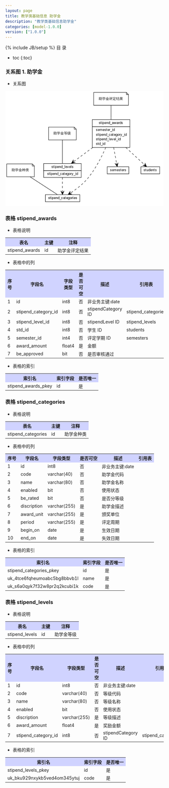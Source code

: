 ```yaml
---
layout: page
title: 教学类基础信息 助学金
description: "教学类基础信息助学金"
categories: [model-1.0.0]
version: ["1.0.0"]
---
```

{% include JB/setup %}
 目  录

* toc
{:toc}


### 关系图 1. 助学金
  * 关系图
  
![助学金](images/stipend.png)



### 表格 stipend_awards

  * 表格说明

<table class="table table-bordered table-striped table-condensed">
<tr><th style="background-color:#D0D3FF">表名</th><th style="background-color:#D0D3FF">主键</th><th style="background-color:#D0D3FF">注释</th>  </tr>
<tr><td>stipend_awards</td><td>id</td><td>助学金评定结果</td>  </tr>
</table>

  * 表格中的列

<table class="table table-bordered table-striped table-condensed">
<tr><th style="background-color:#D0D3FF">序号</th><th style="background-color:#D0D3FF">字段名</th><th style="background-color:#D0D3FF">字段类型</th><th style="background-color:#D0D3FF">是否可空</th><th style="background-color:#D0D3FF">描述</th><th style="background-color:#D0D3FF">引用表</th>  </tr>
<tr><td>1</td><td>id</td><td>int8</td><td>否</td><td>非业务主键:date</td><td></td>  </tr>
<tr><td>2</td><td>stipend_category_id</td><td>int8</td><td>否</td><td>stipendCategory ID</td><td>stipend_categories</td>  </tr>
<tr><td>3</td><td>stipend_level_id</td><td>int8</td><td>否</td><td>stipendLevel ID</td><td>stipend_levels</td>  </tr>
<tr><td>4</td><td>std_id</td><td>int8</td><td>否</td><td>学生 ID</td><td>students</td>  </tr>
<tr><td>5</td><td>semester_id</td><td>int4</td><td>否</td><td>评定学期 ID</td><td>semesters</td>  </tr>
<tr><td>6</td><td>award_amount</td><td>float4</td><td>是</td><td>金额</td><td></td>  </tr>
<tr><td>7</td><td>be_approved</td><td>bit</td><td>否</td><td>是否审核通过</td><td></td>  </tr>
</table>

 
  * 表格的索引

<table class="table table-bordered table-striped table-condensed">
  <tr>
<th style="background-color:#D0D3FF">索引名</th><th style="background-color:#D0D3FF">索引字段</th><th style="background-color:#D0D3FF">是否唯一</th>  </tr>
<tr><td>stipend_awards_pkey</td><td>id&nbsp;</td><td>是</td>  </tr>
</table>

### 表格 stipend_categories

  * 表格说明

<table class="table table-bordered table-striped table-condensed">
<tr><th style="background-color:#D0D3FF">表名</th><th style="background-color:#D0D3FF">主键</th><th style="background-color:#D0D3FF">注释</th>  </tr>
<tr><td>stipend_categories</td><td>id</td><td>助学金种类</td>  </tr>
</table>

  * 表格中的列

<table class="table table-bordered table-striped table-condensed">
<tr><th style="background-color:#D0D3FF">序号</th><th style="background-color:#D0D3FF">字段名</th><th style="background-color:#D0D3FF">字段类型</th><th style="background-color:#D0D3FF">是否可空</th><th style="background-color:#D0D3FF">描述</th><th style="background-color:#D0D3FF">引用表</th>  </tr>
<tr><td>1</td><td>id</td><td>int8</td><td>否</td><td>非业务主键:date</td><td></td>  </tr>
<tr><td>2</td><td>code</td><td>varchar(40)</td><td>否</td><td>助学金代码</td><td></td>  </tr>
<tr><td>3</td><td>name</td><td>varchar(80)</td><td>否</td><td>助学金名称</td><td></td>  </tr>
<tr><td>4</td><td>enabled</td><td>bit</td><td>否</td><td>使用状态</td><td></td>  </tr>
<tr><td>5</td><td>be_rated</td><td>bit</td><td>否</td><td>是否分等级</td><td></td>  </tr>
<tr><td>6</td><td>discription</td><td>varchar(255)</td><td>是</td><td>助学金描述</td><td></td>  </tr>
<tr><td>7</td><td>award_unit</td><td>varchar(255)</td><td>是</td><td>颁奖单位</td><td></td>  </tr>
<tr><td>8</td><td>period</td><td>varchar(255)</td><td>是</td><td>评定周期</td><td></td>  </tr>
<tr><td>9</td><td>begin_on</td><td>date</td><td>是</td><td>生效日期</td><td></td>  </tr>
<tr><td>10</td><td>end_on</td><td>date</td><td>是</td><td>失效日期</td><td></td>  </tr>
</table>

 
  * 表格的索引

<table class="table table-bordered table-striped table-condensed">
  <tr>
<th style="background-color:#D0D3FF">索引名</th><th style="background-color:#D0D3FF">索引字段</th><th style="background-color:#D0D3FF">是否唯一</th>  </tr>
<tr><td>stipend_categories_pkey</td><td>id&nbsp;</td><td>是</td>  </tr>
<tr><td>uk_4tce6fqheumoabc5bg8bbvb1l</td><td>name&nbsp;</td><td>是</td>  </tr>
<tr><td>uk_s6a0qyk7f32w8pr2q2kcubi1k</td><td>code&nbsp;</td><td>是</td>  </tr>
</table>

### 表格 stipend_levels

  * 表格说明

<table class="table table-bordered table-striped table-condensed">
<tr><th style="background-color:#D0D3FF">表名</th><th style="background-color:#D0D3FF">主键</th><th style="background-color:#D0D3FF">注释</th>  </tr>
<tr><td>stipend_levels</td><td>id</td><td>助学金等级</td>  </tr>
</table>

  * 表格中的列

<table class="table table-bordered table-striped table-condensed">
<tr><th style="background-color:#D0D3FF">序号</th><th style="background-color:#D0D3FF">字段名</th><th style="background-color:#D0D3FF">字段类型</th><th style="background-color:#D0D3FF">是否可空</th><th style="background-color:#D0D3FF">描述</th><th style="background-color:#D0D3FF">引用表</th>  </tr>
<tr><td>1</td><td>id</td><td>int8</td><td>否</td><td>非业务主键:date</td><td></td>  </tr>
<tr><td>2</td><td>code</td><td>varchar(40)</td><td>否</td><td>等级代码</td><td></td>  </tr>
<tr><td>3</td><td>name</td><td>varchar(80)</td><td>否</td><td>等级名称</td><td></td>  </tr>
<tr><td>4</td><td>enabled</td><td>bit</td><td>否</td><td>使用状态</td><td></td>  </tr>
<tr><td>5</td><td>discription</td><td>varchar(255)</td><td>是</td><td>等级描述</td><td></td>  </tr>
<tr><td>6</td><td>award_amount</td><td>float4</td><td>是</td><td>奖励金额</td><td></td>  </tr>
<tr><td>7</td><td>stipend_category_id</td><td>int8</td><td>否</td><td>stipendCategory ID</td><td>stipend_categories</td>  </tr>
</table>

 
  * 表格的索引

<table class="table table-bordered table-striped table-condensed">
  <tr>
<th style="background-color:#D0D3FF">索引名</th><th style="background-color:#D0D3FF">索引字段</th><th style="background-color:#D0D3FF">是否唯一</th>  </tr>
<tr><td>stipend_levels_pkey</td><td>id&nbsp;</td><td>是</td>  </tr>
<tr><td>uk_bku929nxykb5ved4om345ytuj</td><td>code&nbsp;</td><td>是</td>  </tr>
</table>
